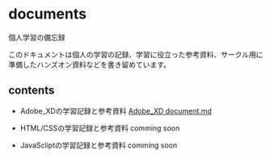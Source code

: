 # documents
個人学習の備忘録  

このドキュメントは個人の学習の記録、学習に役立った参考資料、サークル用に準備したハンズオン資料などを書き留めています。

## contents
- Adobe_XDの学習記録と参考資料
[Adobe_XD document.md](https://github.com/Reo-Satooooo/documents)  

- HTML/CSSの学習記録と参考資料
comming soon

- JavaScliptの学習記録と参考資料
comming soon
